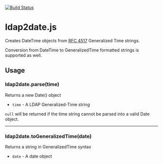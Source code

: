 [![Build Status](https://travis-ci.org/rsolomo/ldap2date.js.png?branch=master)](https://travis-ci.org/rsolomo/ldap2date.js)

# ldap2date.js

Creates DateTime objects from [RFC 4517](http://www.ietf.org/rfc/rfc4517.txt) Generalized Time strings.

Conversion from DateTime to GeneralizedTime formatted strings is supported as well.

## Usage

### ldap2date.parse(time)

Returns a new Date() object
- `time` - A LDAP Generalized-Time string

`null` will be returned if the time string cannot be parsed into a valid Date object.

---
### ldap2date.toGeneralizedTime(date)

Returns a string in GeneralizedTime syntax
- `date` - A date object

